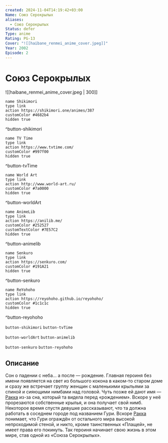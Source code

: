 ```yaml
---
created: 2024-11-04T14:19:42+03:00
Name: Союз Серокрылых
aliases:
  - Союз Серокрылых
Status: defer
Type: anime
Rating: PG-13
Cover: "![[haibane_renmei_anime_cover.jpeg]]"
Year: 2002
Episode: 2
---
```


# Союз Серокрылых

![[haibane_renmei_anime_cover.jpeg | 300]]

```button
name Shikimori
type link
action https://shikimori.one/animes/387
customColor #4682b4
hidden true
```
^button-shikimori

```button
name TV Time
type link
action https://www.tvtime.com/
customColor #997f00
hidden true
```
^button-tvTime

```button
name World Art
type link
action http://www.world-art.ru/
customColor #7a0000
hidden true
```
^button-worldArt

```button
name AnimeLib
type link
action https://anilib.me/
customColor #252527
customTextColor #7E57C2
hidden true
```
^button-animelib

```button
name Senkuro
type link
action https://senkuro.com/
customColor #191A21
hidden true
```
^button-senkuro

```button
name ReYohoho
type link
action https://reyohoho.github.io/reyohoho/
customColor #1c1c1c
hidden true
```
^button-reyohoho

`button-shikimori` `button-tvTime`

`button-worldArt` `button-animelib`

`button-senkuro` `button-reyohoho`

## Описание

Сон о падении с неба... а после — рождение. Главная героиня без имени появляется на свет из большого кокона в каком-то старом доме и сразу же встречает группу женщин с маленькими крыльями за спиной и сияющими нимбами над головой. Чуть позже ей дают имя — [Ракка](https://shikimori.one/characters/1995-rakka) из-за сна, который та видела перед «рождением». Вскоре у неё прорезаются собственные крылья, и она получает свой нимб. Некоторое время спустя девушке рассказывают, что та должна работать в соседнем городе под названием Гури. Вскоре [Ракка](https://shikimori.one/characters/1995-rakka) понимает, что Гури ограждён от остального мира высокой непроходимой стеной, и никто, кроме таинственных «Плащей», не имеет права его покинуть. Так героиня начинает свою жизнь в этом мире, став одной из «Союза Серокрылых».
